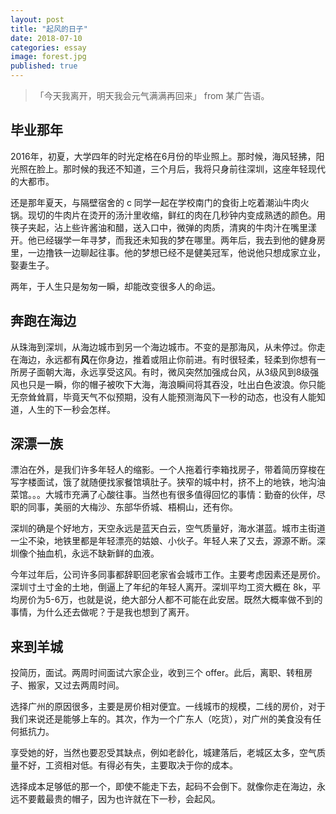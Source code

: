 ```yaml
---
layout: post
title: "起风的日子"
date: 2018-07-10
categories: essay
image: forest.jpg
published: true
---
```


>「今天我离开，明天我会元气满满再回来」
from 某广告语。

## 毕业那年
2016年，初夏，大学四年的时光定格在6月份的毕业照上。那时候，海风轻拂，阳光照在脸上。那时候的我还不知道，三个月后，我将只身前往深圳，这座年轻现代的大都市。

还是那年夏天，与隔壁宿舍的 c 同学一起在学校南门的食街上吃着潮汕牛肉火锅。现切的牛肉片在烫开的汤汁里收缩，鲜红的肉在几秒钟内变成熟透的颜色。用筷子夹起，沾上些许酱油和醋，送入口中，微弹的肉质，清爽的牛肉汁在嘴里漾开。他已经辍学一年寻梦，而我还未知我的梦在哪里。两年后，我去到他的健身房里，一边撸铁一边聊起往事。他的梦想已经不是健美冠军，他说他只想成家立业，娶妻生子。

两年，于人生只是匆匆一瞬，却能改变很多人的命运。

## 奔跑在海边
从珠海到深圳，从海边城市到另一个海边城市。不变的是那海风，从未停过。你走在海边，永远都有**风**在你身边，推着或阻止你前进。有时很轻柔，轻柔到你想有一所房子面朝大海，永远享受这风。有时，微风突然加强成台风，从3级风到8级强风也只是一瞬，你的帽子被吹下大海，海浪瞬间将其吞没，吐出白色波浪。你只能无奈耸耸肩，毕竟天气不似预期，没有人能预测海风下一秒的动态，也没有人能知道，人生的下一秒会怎样。

## 深漂一族
漂泊在外，是我们许多年轻人的缩影。一个人拖着行李箱找房子，带着简历穿梭在写字楼面试，饿了就随便找家餐馆填肚子。狭窄的城中村，挤不上的地铁，地沟油菜馆。。。大城市充满了心酸往事。当然也有很多值得回忆的事情：勤奋的伙伴，尽职的同事，美丽的大梅沙、东部华侨城、梧桐山，还有你。

深圳的确是个好地方，天空永远是蓝天白云，空气质量好，海水湛蓝。城市主街道一尘不染，地铁里都是年轻漂亮的姑娘、小伙子。年轻人来了又去，源源不断。深圳像个抽血机，永远不缺新鲜的血液。

今年过年后，公司许多同事都辞职回老家省会城市工作。主要考虑因素还是房价。深圳寸土寸金的土地，倒逼上了年纪的年轻人离开。深圳平均工资大概在 8k，平均房价为5-6万，也就是说，绝大部分人都不可能在此安居。既然大概率做不到的事情，为什么还去做呢？于是我也想到了离开。

## 来到羊城
投简历，面试。两周时间面试六家企业，收到三个 offer。此后，离职、转租房子、搬家，又过去两周时间。

选择广州的原因很多，主要是房价相对便宜。一线城市的规模，二线的房价，对于我们来说还是能够上车的。其次，作为一个广东人（吃货），对广州的美食没有任何抵抗力。

享受她的好，当然也要忍受其缺点，例如老龄化，城建落后，老城区太多，空气质量不好，工资相对低。有得必有失，主要取决于你的成本。

选择成本足够低的那一个，即使不能走下去，起码不会倒下。就像你走在海边，永远不要戴最贵的帽子，因为也许就在下一秒，会起风。



